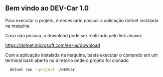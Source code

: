 ## Bem vindo ao DEV-Car 1.0

Para executar o projeto, é necessario possuir a aplicação dotnet instalada na maquina.

Caso não possua, o download pode ser realizado pelo link abaixo:

https://dotnet.microsoft.com/en-us/download

Com a aplicação instalada na maquina, basta executar o comando em um terminal bash aberto no diretorio onde o projeto foi clonado

```bash
  dotnet run --project ./DEVCar
```
